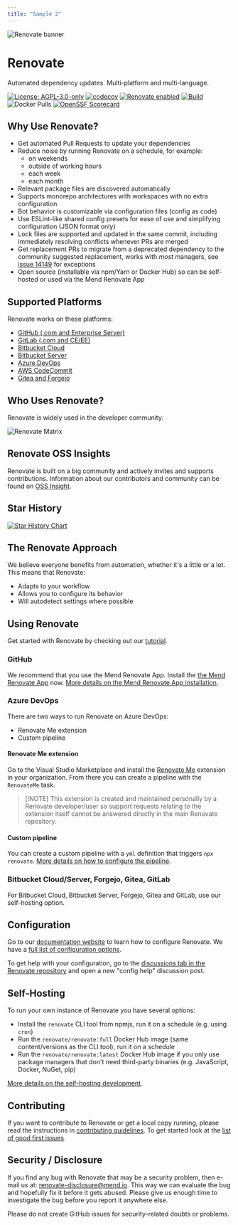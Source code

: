 ```yaml
---
title: "Sample 2"
---
```


![Renovate banner](https://app.renovatebot.com/images/renovate_660_220.jpg)

# Renovate

Automated dependency updates. Multi-platform and multi-language.

[![License: AGPL-3.0-only](https://img.shields.io/badge/license-%20%09AGPL--3.0--only-blue.svg)](https://raw.githubusercontent.com/renovatebot/renovate/main/license)
[![codecov](https://codecov.io/gh/renovatebot/renovate/branch/main/graph/badge.svg)](https://codecov.io/gh/renovatebot/renovate)
[![Renovate enabled](https://img.shields.io/badge/renovate-enabled-brightgreen.svg)](https://renovatebot.com/)
[![Build](https://github.com/renovatebot/renovate/actions/workflows/build.yml/badge.svg)](https://github.com/renovatebot/renovate/actions/workflows/build.yml)
![Docker Pulls](https://img.shields.io/docker/pulls/renovate/renovate?color=turquoise)
[![OpenSSF Scorecard](https://api.securityscorecards.dev/projects/github.com/renovatebot/renovate/badge)](https://securityscorecards.dev/viewer/?uri=github.com/renovatebot/renovate)

## Why Use Renovate?

- Get automated Pull Requests to update your dependencies
- Reduce noise by running Renovate on a schedule, for example:
  - on weekends
  - outside of working hours
  - each week
  - each month
- Relevant package files are discovered automatically
- Supports monorepo architectures with workspaces with no extra configuration
- Bot behavior is customizable via configuration files (config as code)
- Use ESLint-like shared config presets for ease of use and simplifying
  configuration (JSON format only)
- Lock files are supported and updated in the same commit, including immediately
  resolving conflicts whenever PRs are merged
- Get replacement PRs to migrate from a deprecated dependency to the community
  suggested replacement, works with _most_ managers, see
  [issue 14149](https://github.com/renovatebot/renovate/issues/14149) for
  exceptions
- Open source (installable via npm/Yarn or Docker Hub) so can be self-hosted or
  used via the Mend Renovate App

## Supported Platforms

Renovate works on these platforms:

- [GitHub (.com and Enterprise Server)](https://docs.renovatebot.com/modules/platform/github/)
- [GitLab (.com and CE/EE)](https://docs.renovatebot.com/modules/platform/gitlab/)
- [Bitbucket Cloud](https://docs.renovatebot.com/modules/platform/bitbucket/)
- [Bitbucket Server](https://docs.renovatebot.com/modules/platform/bitbucket-server/)
- [Azure DevOps](https://docs.renovatebot.com/modules/platform/azure/)
- [AWS CodeCommit](https://docs.renovatebot.com/modules/platform/codecommit/)
- [Gitea and Forgejo](https://docs.renovatebot.com/modules/platform/gitea/)

## Who Uses Renovate?

Renovate is widely used in the developer community:

![Renovate Matrix](https://app.renovatebot.com/images/matrix.png)

## Renovate OSS Insights

Renovate is built on a big community and actively invites and supports
contributions. Information about our contributors and community can be found on
[OSS Insight](https://ossinsight.io/analyze/renovatebot/renovate).

## Star History

[![Star History Chart](https://api.star-history.com/svg?repos=renovatebot/renovate&type=Date)](https://star-history.com/#renovatebot/renovate&Date)

## The Renovate Approach

We believe everyone benefits from automation, whether it's a little or a lot.
This means that Renovate:

- Adapts to your workflow
- Allows you to configure its behavior
- Will autodetect settings where possible

## Using Renovate

Get started with Renovate by checking out our
[tutorial](https://github.com/renovatebot/tutorial).

### GitHub

We recommend that you use the Mend Renovate App. Install the
[the Mend Renovate App](https://github.com/apps/renovate) now.
[More details on the Mend Renovate App installation](https://docs.renovatebot.com/getting-started/installing-onboarding/).

### Azure DevOps

There are two ways to run Renovate on Azure DevOps:

- Renovate Me extension
- Custom pipeline

#### Renovate Me extension

Go to the Visual Studio Marketplace and install the
[Renovate Me](https://marketplace.visualstudio.com/items?itemName=jyc.vsts-extensions-renovate-me)
extension in your organization. From there you can create a pipeline with the
`RenovateMe` task.

> [!NOTE] This extension is created and maintained personally by a Renovate
> developer/user so support requests relating to the extension itself cannot be
> answered directly in the main Renovate repository.

#### Custom pipeline

You can create a custom pipeline with a `yml` definition that triggers
`npx renovate`.
[More details on how to configure the pipeline](https://docs.renovatebot.com/modules/platform/azure/).

### Bitbucket Cloud/Server, Forgejo, Gitea, GitLab

For Bitbucket Cloud, Bitbucket Server, Forgejo, Gitea and GitLab, use our
self-hosting option.

## Configuration

Go to our [documentation website](https://docs.renovatebot.com/) to learn how to
configure Renovate. We have a
[full list of configuration options](https://docs.renovatebot.com/configuration-options/).

To get help with your configuration, go to the
[discussions tab in the Renovate repository](https://github.com/renovatebot/renovate/discussions)
and open a new "config help" discussion post.

## Self-Hosting

To run your own instance of Renovate you have several options:

- Install the `renovate` CLI tool from npmjs, run it on a schedule (e.g. using
  `cron`)
- Run the `renovate/renovate:full` Docker Hub image (same content/versions as
  the CLI tool), run it on a schedule
- Run the `renovate/renovate:latest` Docker Hub image if you only use package
  managers that don't need third-party binaries (e.g. JavaScript, Docker, NuGet,
  pip)

[More details on the self-hosting development](https://github.com/renovatebot/renovate/blob/main/docs/usage/getting-started/running.md).

## Contributing

If you want to contribute to Renovate or get a local copy running, please read
the instructions in [contributing guidelines](.github/contributing.md). To get
started look at the
[list of good first issues](https://github.com/renovatebot/renovate/contribute).

## Security / Disclosure

If you find any bug with Renovate that may be a security problem, then e-mail us
at: [renovate-disclosure@mend.io](mailto:renovate-disclosure@mend.io). This way
we can evaluate the bug and hopefully fix it before it gets abused. Please give
us enough time to investigate the bug before you report it anywhere else.

Please do not create GitHub issues for security-related doubts or problems.
